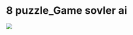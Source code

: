 # 8 puzzle_Game sovler ai

<img src="https://media.tenor.com/images/6de3ef7b6281d32776f03afec6c5fcd3/tenor.gif">
